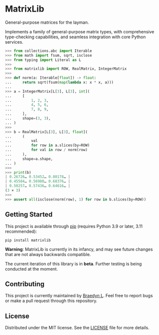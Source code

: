 # MatrixLib

General-purpose matrices for the layman.

Implements a family of general-purpose matrix types, with comprehensive type-checking capabilities, and seamless integration with core Python services.

```python
>>> from collections.abc import Iterable
>>> from math import fsum, sqrt, isclose
>>> from typing import Literal as L
>>>
>>> from matrixlib import ROW, RealMatrix, IntegerMatrix
>>>
>>> def norm(a: Iterable[float]) -> float:
...     return sqrt(fsum(map(lambda x: x * x, a)))
...
>>> a = IntegerMatrix[L[3], L[3], int](
...     [
...         1, 2, 3,
...         4, 5, 6,
...         7, 8, 9,
...     ],
...     shape=(3, 3),
... )
>>>
>>> b = RealMatrix[L[3], L[3], float](
...     (
...         val
...         for row in a.slices(by=ROW)
...         for val in row / norm(row)
...     ),
...     shape=a.shape,
... )
>>>
>>> print(b)
| 0.26726… 0.53452… 0.80178… |
| 0.45584… 0.56980… 0.68376… |
| 0.50257… 0.57436… 0.64616… |
(3 × 3)
>>>
>>> assert all(isclose(norm(row), 1) for row in b.slices(by=ROW))
```

## Getting Started

This project is available through [pip](https://pip.pypa.io/en/stable/) (requires Python 3.9 or later, 3.11 recommended):

```
pip install matrixlib
```

**Warning**:  MatrixLib is currently in its infancy, and may see future changes that are not always backwards compatible.

The current iteration of this library is in **beta**. Further testing is being conducted at the moment.

## Contributing

This project is currently maintained by [Braedyn L](https://github.com/braedynl). Feel free to report bugs or make a pull request through this repository.

## License

Distributed under the MIT license. See the [LICENSE](LICENSE) file for more details.
